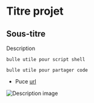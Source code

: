 # Titre projet

## Sous-titre

Description

`bulle utile pour script shell`

```
bulle utile pour partager code
```

* Puce [url](https://www.google.com)

![Description image](https://raw.githubusercontent.com/WildCodeSchool/simple-mvc/master/Simple%20-%20MVC.png)
